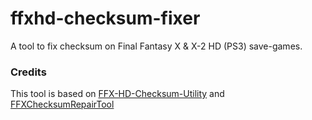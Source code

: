 # ffxhd-checksum-fixer

A tool to fix checksum on Final Fantasy X & X-2 HD (PS3) save-games.

### Credits

This tool is based on [FFX-HD-Checksum-Utility](https://github.com/MarkH221/FFX-HD-Checksum-Utility) and [FFXChecksumRepairTool](https://github.com/BitPatty/FFXChecksumRepairTool)
